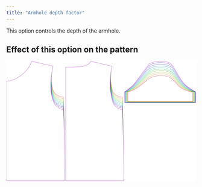 ```yaml
---
title: "Armhole depth factor"
---
```


This option controls the depth of the armhole.

## Effect of this option on the pattern

![This image shows the effect of this option by superimposing several variants that have a different value for this option](teagan_armholedepthfactor_sample.svg "Effect of this option on the pattern")
